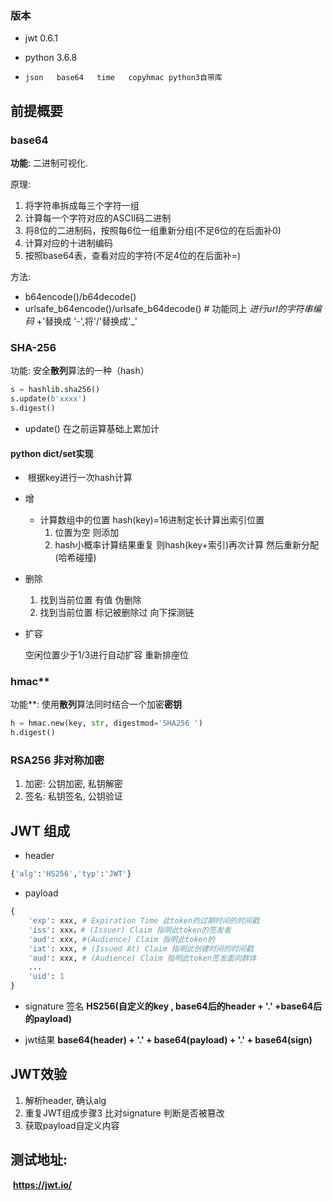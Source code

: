 ### 版本

- jwt  0.6.1

- python 3.6.8

- ```
  json   base64   time   copyhmac python3自带库
  ```

## 前提概要

### **base64**

**功能**: 二进制可视化.

原理:

1. 将字符串拆成每三个字符一组
2. 计算每一个字符对应的ASCII码二进制
3. 将8位的二进制码，按照每6位一组重新分组(不足6位的在后面补0)
4. 计算对应的十进制编码
5. 按照base64表，查看对应的字符(不足4位的在后面补=)

方法:

- b64encode()/b64decode()
- urlsafe_b64encode()/urlsafe_b64decode() #  功能同上  *进行url的字符串编码*    +'替换成 '-',将'/'替换成'_'  



### SHA-256

功能: 安全**散列**算法的一种（hash）

```python
s = hashlib.sha256()
s.update(b'xxxx')
s.digest()
```

- update() 在之前运算基础上累加计

  

#### python dict/set实现



- ​	根据key进行一次hash计算
- 增
  - 计算数组中的位置 hash(key)=16进制定长计算出索引位置
    1. 位置为空 则添加
    2. hash小概率计算结果重复 则hash(key+索引)再次计算 然后重新分配(哈希碰撞)
- 删除
  1. 找到当前位置 有值 伪删除
  2. 找到当前位置 标记被删除过 向下探测链

- 扩容

  空闲位置少于1/3进行自动扩容  重新排座位



### hmac**

功能**: 使用**散列**算法同时结合一个加密**密钥**

```python
h = hmac.new(key, str, digestmod='SHA256 ')
h.digest() 
```



### RSA256 非对称加密
1. 加密: 公钥加密, 私钥解密
2. 签名: 私钥签名, 公钥验证

## JWT 组成

- header

```python
{'alg':'HS256','typ':'JWT'}
```

- payload

```python
{
    'exp': xxx, # Expiration Time 此token的过期时间的时间戳
    'iss': xxx，# (Issuer) Claim 指明此token的签发者
    'aud': xxx, #(Audience) Claim 指明此token的
    'iat': xxx, # (Issued At) Claim 指明此创建时间的时间戳
    'aud': xxx, # (Audience) Claim 指明此token签发面向群体
    ...
    'uid': 1
}
```

- signature 签名 **HS256(自定义的key , base64后的header + '.' +base64后的payload)**

- jwt结果    **base64(header) + '.' + base64(payload) + '.' + base64(sign)**



## JWT效验

1. 解析header, 确认alg
2. 重复JWT组成步骤3  比对signature 判断是否被篡改
3. 获取payload自定义内容



## 测试地址: 

​	**https://jwt.io/**